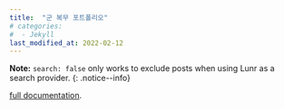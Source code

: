 ```yaml
---
title:  "군 복무 포트폴리오"
# categories: 
#  - Jekyll
last_modified_at: 2022-02-12
---
```



**Note:** `search: false` only works to exclude posts when using Lunr as a search provider.
{: .notice--info}

[full documentation](https://community.algolia.com/jekyll-algolia/options.html).

